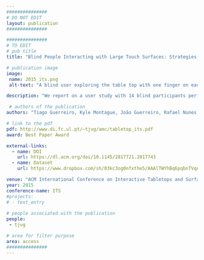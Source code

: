 ```yaml
---
###############
# DO NOT EDIT
layout: publication
###############

###############
# TO EDIT
# pub title
title: "Blind People Interacting with Large Touch Surfaces: Strategies for One-handed and Two-handed Exploration"

# publication image
image:
 name: 2015_its.png
 alt-text: "A blind user exploring the table top with one finger on each hand. The tabletop has a frame above holding a Kinect sensor that is detecting the user's fingers."

description: "We report on a user study with 14 blind participants performing common touchscreen interactions using one and two-hand exploration. We investigate the exploration strategies applied by blind users when interacting with a tabletop. We identified six basic strategies that were commonly adopted and should be considered in future designs. We finish with implications for the design of accessible large touch interfaces."

 # authors of the publication
authors: "Tiago Guerreiro, Kyle Montague, João Guerreiro, Rafael Nunes, Hugo Nicolau, Daniel Gonçalves"

# link to the pdf
pdf: http://www.di.fc.ul.pt/~tjvg/amc/tabletop_its.pdf
award: Best Paper Award

external-links:
  - name: DOI
    url: https://dl.acm.org/doi/10.1145/2817721.2817743
  - name: Dataset
    url: https://www.dropbox.com/sh/03kc3og0nfxthe5/AAAlTWYhBq6pqbnTVqAwEYx1a?dl=0

venue: "ACM International Conference on Interactive Tabletops and Surfaces, Madeira, Portugal, November, 2015"
year: 2015
conference-name: ITS
#projects:
# - text_entry
 
# people associated with the publication
people:
 - tjvg

# area for filter purpose
area: access
###############
---
```

